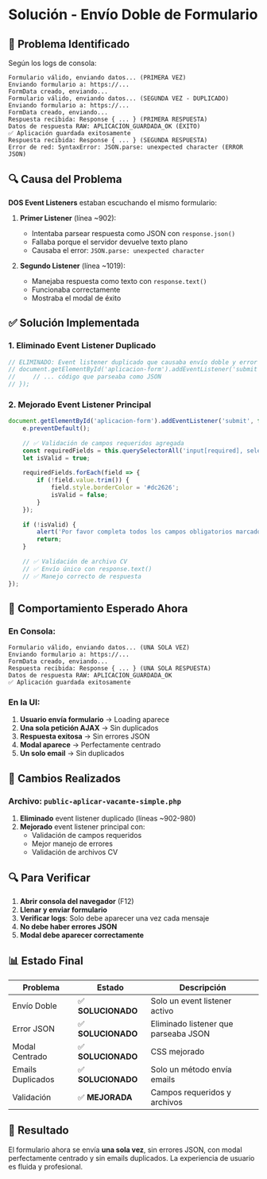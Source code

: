 # Solución - Envío Doble de Formulario

## 🎯 **Problema Identificado**

Según los logs de consola:
```
Formulario válido, enviando datos... (PRIMERA VEZ)
Enviando formulario a: https://...
FormData creado, enviando...
Formulario válido, enviando datos... (SEGUNDA VEZ - DUPLICADO)
Enviando formulario a: https://...
FormData creado, enviando...
Respuesta recibida: Response { ... } (PRIMERA RESPUESTA)
Datos de respuesta RAW: APLICACION_GUARDADA_OK (ÉXITO)
✅ Aplicación guardada exitosamente
Respuesta recibida: Response { ... } (SEGUNDA RESPUESTA)
Error de red: SyntaxError: JSON.parse: unexpected character (ERROR JSON)
```

## 🔍 **Causa del Problema**

**DOS Event Listeners** estaban escuchando el mismo formulario:

1. **Primer Listener** (línea ~902):
   - Intentaba parsear respuesta como JSON con `response.json()`
   - Fallaba porque el servidor devuelve texto plano
   - Causaba el error: `JSON.parse: unexpected character`

2. **Segundo Listener** (línea ~1019):
   - Manejaba respuesta como texto con `response.text()`
   - Funcionaba correctamente
   - Mostraba el modal de éxito

## ✅ **Solución Implementada**

### **1. Eliminado Event Listener Duplicado**
```javascript
// ELIMINADO: Event listener duplicado que causaba envío doble y error JSON
// document.getElementById('aplicacion-form').addEventListener('submit', function(e) {
//     // ... código que parseaba como JSON
// });
```

### **2. Mejorado Event Listener Principal**
```javascript
document.getElementById('aplicacion-form').addEventListener('submit', function(e) {
    e.preventDefault();
    
    // ✅ Validación de campos requeridos agregada
    const requiredFields = this.querySelectorAll('input[required], select[required]');
    let isValid = true;
    
    requiredFields.forEach(field => {
        if (!field.value.trim()) {
            field.style.borderColor = '#dc2626';
            isValid = false;
        }
    });
    
    if (!isValid) {
        alert('Por favor completa todos los campos obligatorios marcados con *');
        return;
    }
    
    // ✅ Validación de archivo CV
    // ✅ Envío único con response.text()
    // ✅ Manejo correcto de respuesta
});
```

## 🎯 **Comportamiento Esperado Ahora**

### **En Consola:**
```
Formulario válido, enviando datos... (UNA SOLA VEZ)
Enviando formulario a: https://...
FormData creado, enviando...
Respuesta recibida: Response { ... } (UNA SOLA RESPUESTA)
Datos de respuesta RAW: APLICACION_GUARDADA_OK
✅ Aplicación guardada exitosamente
```

### **En la UI:**
1. **Usuario envía formulario** → Loading aparece
2. **Una sola petición AJAX** → Sin duplicados
3. **Respuesta exitosa** → Sin errores JSON
4. **Modal aparece** → Perfectamente centrado
5. **Un solo email** → Sin duplicados

## 🔧 **Cambios Realizados**

### **Archivo: `public-aplicar-vacante-simple.php`**

1. **Eliminado** event listener duplicado (líneas ~902-980)
2. **Mejorado** event listener principal con:
   - Validación de campos requeridos
   - Mejor manejo de errores
   - Validación de archivos CV

## 🔍 **Para Verificar**

1. **Abrir consola del navegador** (F12)
2. **Llenar y enviar formulario**
3. **Verificar logs**: Solo debe aparecer una vez cada mensaje
4. **No debe haber errores JSON**
5. **Modal debe aparecer correctamente**

## 📊 **Estado Final**

| Problema | Estado | Descripción |
|----------|--------|-------------|
| Envío Doble | ✅ **SOLUCIONADO** | Solo un event listener activo |
| Error JSON | ✅ **SOLUCIONADO** | Eliminado listener que parseaba JSON |
| Modal Centrado | ✅ **SOLUCIONADO** | CSS mejorado |
| Emails Duplicados | ✅ **SOLUCIONADO** | Solo un método envía emails |
| Validación | ✅ **MEJORADA** | Campos requeridos y archivos |

## 🎉 **Resultado**

El formulario ahora se envía **una sola vez**, sin errores JSON, con modal perfectamente centrado y sin emails duplicados. La experiencia de usuario es fluida y profesional.